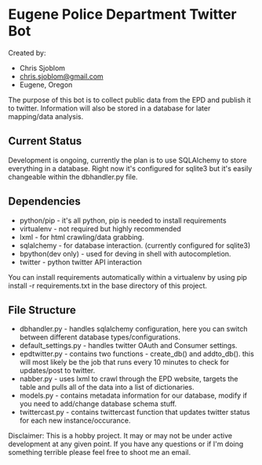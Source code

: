 Eugene Police Department Twitter Bot
=====================================
Created by:

*   Chris Sjoblom
*   chris.sjoblom@gmail.com
*   Eugene, Oregon

The purpose of this bot is to collect public data from the EPD and publish it to twitter. Information will also be stored in a database for later mapping/data analysis.

Current Status
--------------

Development is ongoing, currently the plan is to use SQLAlchemy to store everything in a database. Right now it's configured for sqlite3 but it's easily changeable within the dbhandler.py file.

Dependencies
------------
*   python/pip - it's all python, pip is needed to install requirements
*   virtualenv - not required but highly recommended
*   lxml - for html crawling/data grabbing.
*   sqlalchemy - for database interaction. (currently configured for sqlite3)
*   bpython(dev only) - used for deving in shell with autocompletion.
*   twitter - python twitter API interaction

You can install requirements automatically within a virtualenv by using pip install -r requirements.txt in the base directory of this project.

File Structure
--------------

*   dbhandler.py - handles sqlalchemy configuration, here you can switch between different database types/configurations.
*   default_settings.py - handles twitter OAuth and Consumer settings.
*   epdtwitter.py - contains two functions - create_db() and addto_db(). this will most likely be the job that runs every 10 minutes to check for updates/post to twitter.
*   nabber.py - uses lxml to crawl through the EPD website, targets the table and pulls all of the data into a list of dictionaries.
*   models.py - contains metadata information for our database, modify if you need to add/change database schema stuff.
*   twittercast.py - contains twittercast function that updates twitter status for each new instance/occurance.

Disclaimer: This is a hobby project. It may or may not be under active development at any given point. If you have any questions or if I'm doing something terrible please feel free to shoot me an email.
